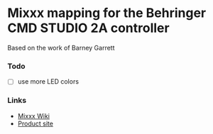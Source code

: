 # Mixxx mapping for the Behringer CMD STUDIO 2A controller

Based on the work of Barney Garrett

### Todo
- [ ] use more LED colors

### Links
* [Mixxx Wiki](https://github.com/mixxxdj/mixxx/wiki/Behringer-Cmd-Studio-2A)
* [Product site](https://www.behringer.com/product.html?modelCode=P0AVW)
